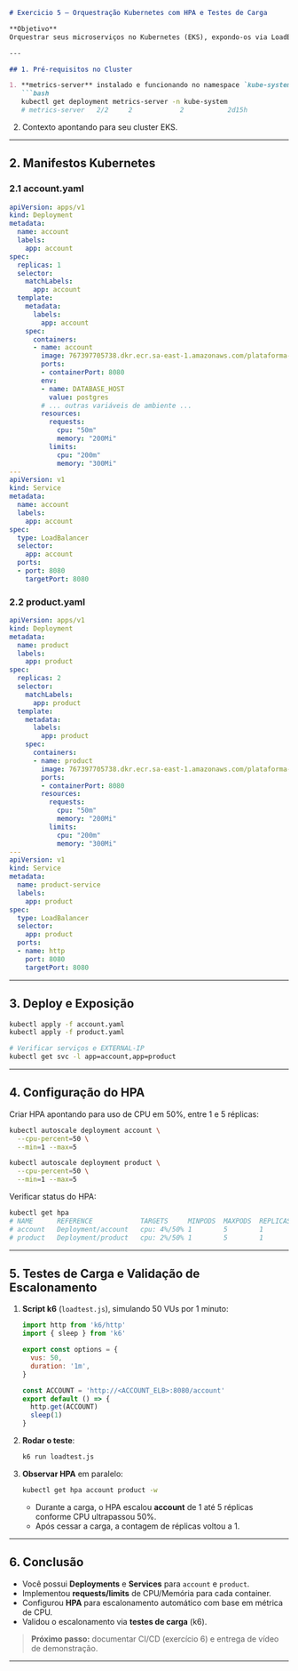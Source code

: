 ````markdown
# Exercicio 5 – Orquestração Kubernetes com HPA e Testes de Carga

**Objetivo**  
Orquestrar seus microserviços no Kubernetes (EKS), expondo-os via LoadBalancer, configurando **Horizontal Pod Autoscaler (HPA)** com base em métricas de CPU, e validando o escalonamento automático por meio de testes de carga (k6).

---

## 1. Pré-requisitos no Cluster

1. **metrics-server** instalado e funcionando no namespace `kube-system`  
   ```bash
   kubectl get deployment metrics-server -n kube-system
   # metrics-server   2/2     2            2           2d15h
````

2. Contexto apontando para seu cluster EKS.

---

## 2. Manifestos Kubernetes

### 2.1 account.yaml

```yaml
apiVersion: apps/v1
kind: Deployment
metadata:
  name: account
  labels:
    app: account
spec:
  replicas: 1
  selector:
    matchLabels:
      app: account
  template:
    metadata:
      labels:
        app: account
    spec:
      containers:
      - name: account
        image: 767397705738.dkr.ecr.sa-east-1.amazonaws.com/plataforma-account-service:latest
        ports:
        - containerPort: 8080
        env:
        - name: DATABASE_HOST
          value: postgres
        # ... outras variáveis de ambiente ...
        resources:
          requests:
            cpu: "50m"
            memory: "200Mi"
          limits:
            cpu: "200m"
            memory: "300Mi"
---
apiVersion: v1
kind: Service
metadata:
  name: account
  labels:
    app: account
spec:
  type: LoadBalancer
  selector:
    app: account
  ports:
  - port: 8080
    targetPort: 8080
```

### 2.2 product.yaml

```yaml
apiVersion: apps/v1
kind: Deployment
metadata:
  name: product
  labels:
    app: product
spec:
  replicas: 2
  selector:
    matchLabels:
      app: product
  template:
    metadata:
      labels:
        app: product
    spec:
      containers:
      - name: product
        image: 767397705738.dkr.ecr.sa-east-1.amazonaws.com/plataforma-product-service:latest
        ports:
        - containerPort: 8080
        resources:
          requests:
            cpu: "50m"
            memory: "200Mi"
          limits:
            cpu: "200m"
            memory: "300Mi"
---
apiVersion: v1
kind: Service
metadata:
  name: product-service
  labels:
    app: product
spec:
  type: LoadBalancer
  selector:
    app: product
  ports:
  - name: http
    port: 8080
    targetPort: 8080
```

---

## 3. Deploy e Exposição

```bash
kubectl apply -f account.yaml
kubectl apply -f product.yaml

# Verificar serviços e EXTERNAL-IP
kubectl get svc -l app=account,app=product
```

---

## 4. Configuração do HPA

Criar HPA apontando para uso de CPU em 50%, entre 1 e 5 réplicas:

```bash
kubectl autoscale deployment account \
  --cpu-percent=50 \
  --min=1 --max=5

kubectl autoscale deployment product \
  --cpu-percent=50 \
  --min=1 --max=5
```

Verificar status do HPA:

```bash
kubectl get hpa
# NAME      REFERENCE            TARGETS     MINPODS  MAXPODS  REPLICAS
# account   Deployment/account   cpu: 4%/50% 1        5        1
# product   Deployment/product   cpu: 2%/50% 1        5        1
```

---

## 5. Testes de Carga e Validação de Escalonamento

1. **Script k6** (`loadtest.js`), simulando 50 VUs por 1 minuto:

   ```js
   import http from 'k6/http'
   import { sleep } from 'k6'

   export const options = {
     vus: 50,
     duration: '1m',
   }

   const ACCOUNT = 'http://<ACCOUNT_ELB>:8080/account'
   export default () => {
     http.get(ACCOUNT)
     sleep(1)
   }
   ```

2. **Rodar o teste**:

   ```bash
   k6 run loadtest.js
   ```

3. **Observar HPA** em paralelo:

   ```bash
   kubectl get hpa account product -w
   ```

   * Durante a carga, o HPA escalou **account** de 1 até 5 réplicas conforme CPU ultrapassou 50%.
   * Após cessar a carga, a contagem de réplicas voltou a 1.

---

## 6. Conclusão

* Você possui **Deployments** e **Services** para `account` e `product`.
* Implementou **requests/limits** de CPU/Memória para cada container.
* Configurou **HPA** para escalonamento automático com base em métrica de CPU.
* Validou o escalonamento via **testes de carga** (k6).

> **Próximo passo:** documentar CI/CD (exercício 6) e entrega de vídeo de demonstração.

---

